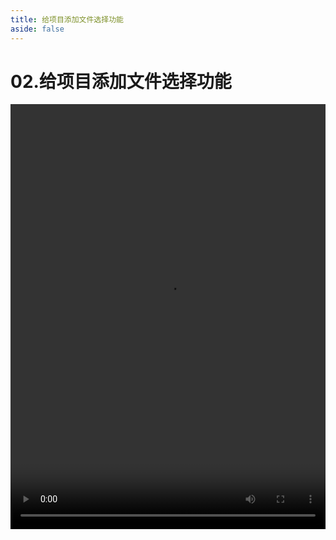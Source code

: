```yaml
---
title: 给项目添加文件选择功能
aside: false
---
```


# 02.给项目添加文件选择功能

<video autoplay src="http://qn.chinavanes.com/nodejs/module-20/02.给项目添加文件选择功能.mp4" controls controlsList="nodownload" width="100%" height="680"/>


